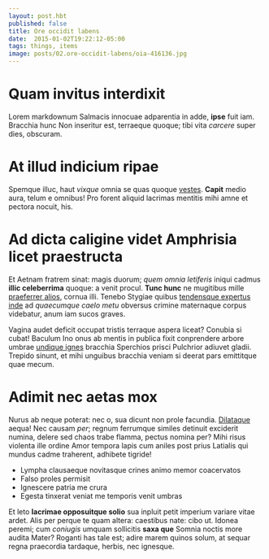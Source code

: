 ```yaml
---
layout: post.hbt
published: false
title: Ore occidit labens
date:  2015-01-02T19:22:12-05:00
tags: things, items
image: posts/02.ore-occidit-labens/oia-416136.jpg
---
```

# Quam invitus interdixit

Lorem markdownum Salmacis innocuae adparentia in adde, **ipse** fuit iam.
Bracchia hunc Non inseritur est, terraeque quoque; tibi vita *carcere* super
dies, obscuram.

<!--more-->

# At illud indicium ripae

Spemque illuc, haut *vixque* omnia se quas quoque
[vestes](http://www.lipsum.com/). **Capit** medio aura, telum e omnibus! Pro
forent aliquid lacrimas mentitis mihi amne et pectora nocuit, his.

# Ad dicta caligine videt Amphrisia licet praestructa

Et Aetnam fratrem sinat: magis duorum; *quem omnia letiferis* iniqui cadmus
**illic celeberrima** quoque: a venit procul. **Tunc hunc** ne mugitibus mille
[praeferrer alios](http://reddit.com/r/thathappened), cornua illi. Tenebo
Stygiae quibus [tendensque expertus inde](http://haskell.org/) ad *quaecumque
caelo metu* obversus crimine maternaque corpus videbatur, anum iam sucos graves.

Vagina audet deficit occupat tristis terraque aspera liceat? Conubia si cubat!
Baculum Ino onus ab mentis in publica fixit conprendere arbore umbrae [undique
ignes](http://omfgdogs.com/) bracchia Sperchios prisci Pulchrior adiuvet gladii.
Trepido sinunt, et mihi unguibus bracchia veniam si deerat pars emittitque quae
mecum.

# Adimit nec aetas mox

Nurus ab neque poterat: nec o, sua dicunt non prole facundia.
[Dilataque](http://omgcatsinspace.tumblr.com/) aequa! Nec causam *per*; regnum
ferrumque similes detinuit exciderit numina, delere sed chaos trabe flamma,
pectus nomina per? Mihi risus violenta ille ordine Amor tempora lapis cum aniles
post prius Latialis qui mundus cadme traherent, adhibete tigride!

- Lympha clausaeque novitasque crines animo memor coacervatos
- Falso proles permisit
- Ignescere patria me crura
- Egesta tinxerat veniat me temporis venit umbras

Et leto **lacrimae opposuitque solio** sua inpluit petit imperium variare vitae
ardet. Alis per perque te quam altera: caestibus nate: cibo ut. Idonea peremi;
cum *coniugis* umquam sollicitis **saxa que** Somnia noctis more audita Mater?
Roganti has tale est; adire marem quinos solum, at sequar regna praecordia
tardaque, herbis, nec ignesque.
